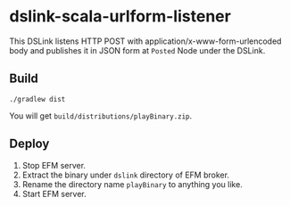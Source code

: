 # dslink-scala-urlform-listener
This DSLink listens HTTP POST with application/x-www-form-urlencoded body and
publishes it in JSON form at `Posted` Node under the DSLink.

## Build

```sh-session
./gradlew dist
```

You will get `build/distributions/playBinary.zip`.

## Deploy

1. Stop EFM server.
1. Extract the binary under `dslink` directory of EFM broker.
1. Rename the directory name `playBinary` to anything you like.
1. Start EFM server.
